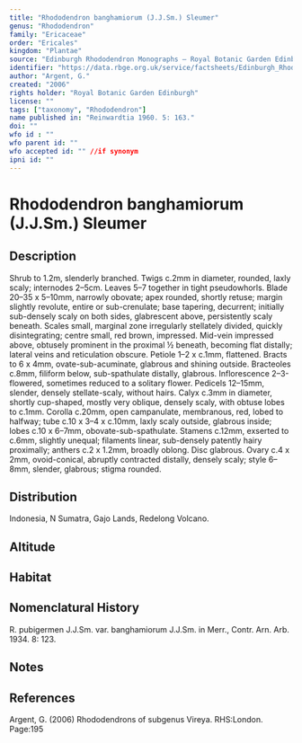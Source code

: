 ```yaml
---
title: "Rhododendron banghamiorum (J.J.Sm.) Sleumer"
genus: "Rhododendron"
family: "Ericaceae"
order: "Ericales"
kingdom: "Plantae"
source: "Edinburgh Rhododendron Monographs – Royal Botanic Garden Edinburgh"
identifier: "https://data.rbge.org.uk/service/factsheets/Edinburgh_Rhododendron_Monographs.xhtml"
author: "Argent, G."
created: "2006"
rights holder: "Royal Botanic Garden Edinburgh"
license: ""
tags: ["taxonomy", "Rhododendron"]
name published in: "Reinwardtia 1960. 5: 163."
doi: ""
wfo id : ""
wfo parent id: ""
wfo accepted id: "" //if synonym                      
ipni id: ""
---
```


                       

# Rhododendron banghamiorum (J.J.Sm.) Sleumer

## Description
Shrub to 1.2m, slenderly branched. Twigs c.2mm in diameter, rounded, laxly scaly; internodes 2–5cm. Leaves 5–7 together in tight pseudowhorls. Blade 20–35 x 5–10mm, narrowly obovate; apex rounded, shortly retuse; margin slightly revolute, entire or sub-crenulate; base tapering, decurrent; initially sub-densely scaly on both sides, glabrescent above, persistently scaly beneath. Scales small, marginal zone irregularly stellately divided, quickly disintegrating; centre small, red brown, impressed. Mid-vein impressed above, obtusely prominent in the proximal ½ beneath, becoming flat distally; lateral veins and reticulation obscure. Petiole 1–2 x c.1mm, flattened. Bracts to 6 x 4mm, ovate-sub-acuminate, glabrous and shining outside. Bracteoles c.8mm, filiform below, sub-spathulate distally, glabrous. Inflorescence 2–3-flowered, sometimes reduced to a solitary flower. Pedicels 12–15mm, slender, densely stellate-scaly, without hairs. Calyx c.3mm in diameter, shortly cup-shaped, mostly very oblique, densely scaly, with obtuse lobes to c.1mm. Corolla c.20mm, open campanulate, membranous, red, lobed to halfway; tube c.10 x 3–4 x c.10mm, laxly scaly outside, glabrous inside; lobes c.10 x 6–7mm, obovate-sub-spathulate. Stamens c.12mm, exserted to c.6mm, slightly unequal; filaments linear, sub-densely patently hairy proximally; anthers c.2 x 1.2mm, broadly oblong. Disc glabrous. Ovary c.4 x 2mm, ovoid-conical, abruptly contracted distally, densely scaly; style 6–8mm, slender, glabrous; stigma rounded.

## Distribution
Indonesia, N Sumatra, Gajo Lands, Redelong Volcano.

## Altitude


## Habitat


## Nomenclatural History
R. pubigermen J.J.Sm. var. banghamiorum J.J.Sm. in Merr., Contr. Arn. Arb. 1934. 8: 123.
                       
## Notes


## References

Argent, G. (2006) Rhododendrons of subgenus Vireya. RHS:London. Page:195
